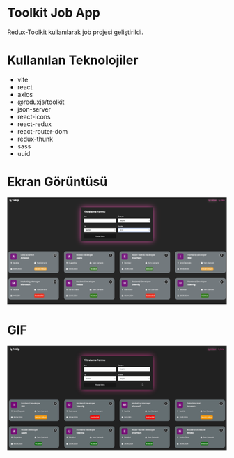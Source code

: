 # Toolkit Job App
Redux-Toolkit kullanılarak job projesi geliştirildi.

# Kullanılan Teknolojiler
- vite
- react
- axios
- @reduxjs/toolkit
- json-server
- react-icons
- react-redux
- react-router-dom
- redux-thunk
- sass
- uuid

# Ekran Görüntüsü
![](/public/job.png)

# GIF
![](/public/job.gif)
